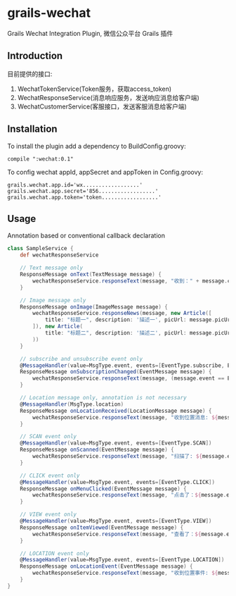 grails-wechat
=============

Grails Wechat Integration Plugin, 微信公众平台 Grails 插件 

## Introduction

目前提供的接口:

1. WechatTokenService(Token服务，获取access_token)
2. WechatResponseService(消息响应服务，发送响应消息给客户端)
3. WechatCustomerService(客服接口，发送客服消息给客户端)

## Installation

To install the plugin add a dependency to BuildConfig.groovy:
~~~~~~~~~~~
compile ":wechat:0.1"
~~~~~~~~~~~

To config wechat appId, appSecret and appToken in Config.groovy:
~~~~~~~~~~~
grails.wechat.app.id='wx..................'
grails.wechat.app.secret='856..................'
grails.wechat.app.token='token..................'
~~~~~~~~~~~

## Usage

Annotation based or conventional callback declaration

~~~~~~~~~~~groovy
class SampleService {
    def wechatResponseService

    // Text message only
    ResponseMessage onText(TextMessage message) {
        wechatResponseService.responseText(message, "收到：" + message.content)
    }

    // Image message only
    ResponseMessage onImage(ImageMessage message) {
        wechatResponseService.responseNews(message, new Article([
            title: "标题一", description: '描述一', picUrl: message.picUrl
        ]), new Article(
            title: "标题二", description: '描述二', picUrl: message.picUrl
        ))
    }

    // subscribe and unsubscribe event only
    @MessageHandler(value=MsgType.event, events=[EventType.subscribe, EventType.unsubscribe])
    ResponseMessage onSubscriptionChanged(EventMessage message) {
        wechatResponseService.responseText(message, (message.event == EventType.subscribe) ? '欢迎' : '再见')
    }

    // Location message only, annotation is not necessary
    @MessageHandler(MsgType.location)
    ResponseMessage onLocationReceived(LocationMessage message) {
        wechatResponseService.responseText(message, "收到位置消息: ${message.label}")
    }

    // SCAN event only
    @MessageHandler(value=MsgType.event, events=[EventType.SCAN])
    ResponseMessage onScanned(EventMessage message) {
        wechatResponseService.responseText(message, "扫描了: ${message.eventKey}")
    }

    // CLICK event only
    @MessageHandler(value=MsgType.event, events=[EventType.CLICK])
    ResponseMessage onMenuClicked(EventMessage message) {
        wechatResponseService.responseText(message, "点击了：${message.eventKey}")
    }

    // VIEW event only
    @MessageHandler(value=MsgType.event, events=[EventType.VIEW])
    ResponseMessage onItemViewed(EventMessage message) {
        wechatResponseService.responseText(message, "查看了：${message.eventKey}")
    }

    // LOCATION event only
    @MessageHandler(value=MsgType.event, events=[EventType.LOCATION])
    ResponseMessage onLocationEvent(EventMessage message) {
        wechatResponseService.responseText(message, "收到位置事件: ${message.latitude}:${message.longitude}")
    }
}

~~~~~~~~~~~

